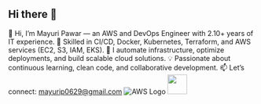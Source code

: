 ## Hi there 👋

👋 Hi, I’m Mayuri Pawar — an AWS and DevOps Engineer with 2.10+ years of IT experience.
🚀 Skilled in CI/CD, Docker, Kubernetes, Terraform, and AWS services (EC2, S3, IAM, EKS).
🔧 I automate infrastructure, optimize deployments, and build scalable cloud solutions.
💡 Passionate about continuous learning, clean code, and collaborative development.
📫 Let’s connect: mayurip0629@gmail.com
![AWS Logo](https://cdn.jsdelivr.net/gh/devicons/devicon/icons/amazonwebservices/amazonwebservices-original.svg)
<img src="https://cdn.jsdelivr.net/gh/devicons/devicon/icons/docker/docker-original.svg" width="40" height="40"/>


